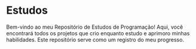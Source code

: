 
# Estudos

Bem-vindo ao meu Repositório de Estudos de Programação! Aqui, você encontrará todos os projetos que crio enquanto estudo e aprimoro minhas habilidades. Este repositório serve como um registro do meu progresso.

